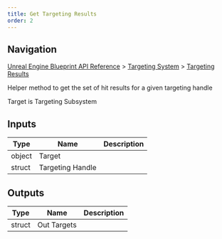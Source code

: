 ```yaml
---
title: Get Targeting Results
order: 2
---
```

## Navigation

[Unreal Engine Blueprint API Reference](https://dev.epicgames.com/documentation/en-us/unreal-engine/BlueprintAPI) > [Targeting System](https://dev.epicgames.com/documentation/en-us/unreal-engine/BlueprintAPI/TargetingSystem) > [Targeting Results](https://dev.epicgames.com/documentation/en-us/unreal-engine/BlueprintAPI/TargetingSystem/TargetingResults)

Helper method to get the set of hit results for a given targeting handle

Target is Targeting Subsystem

## Inputs

| Type | Name | Description |
| --- | --- | --- |
| object | Target |  |
| struct | Targeting Handle |  |

## Outputs

| Type | Name | Description |
| --- | --- | --- |
| struct | Out Targets |  |
